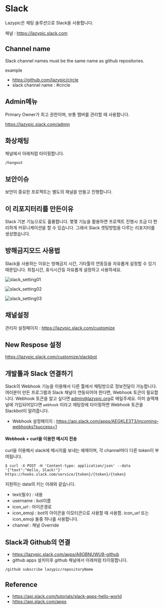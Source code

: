 # Slack
Lazypic은 채팅 솔루션으로 Slack을 사용합니다.

채널 : https://lazypic.slack.com

## Channel name
Slack channel names must be the same name as github repositories.

example
- https://github.com/lazypic/circle
- slack channel name : #circle

## Admin메뉴
Primary Owner가 최고 권한이며, 보통 맴버를 관리할 때 사용합니다.

https://lazypic.slack.com/admin

## 화상채팅
채널에서 아래처럼 타이핑합니다.

```
/hangout
```

## 보안이슈
보안이 중요한 프로젝트는 별도의 채널을 만들고 진행합니다.

## 이 리포지터리를 만든이유
Slack 기본 기능으로도 훌륭합니다.
몇몇 기능을 활용하면 프로젝트 진행시 조금 더 편리하게 커뮤니케이션을 할 수 있습니다.
그래서 Slack 셋팅방법을 다루는 리포지터를 생성했습니다.

## 방해금지모드 사용법
Slack을 사용하는 이유는 방해금지 시간, 기타툴의 연동등을 자유롭게 설정할 수 있기 때문입니다.
취침시간, 휴식시간등 자유롭게 설정하고 사용하세요.

![slack_setting01](https://user-images.githubusercontent.com/1149996/49338806-974a5f00-f66a-11e8-8df2-7acd35f808da.png)

![slack_setting02](https://user-images.githubusercontent.com/1149996/49338807-974a5f00-f66a-11e8-86b0-8806efc7a829.png)

![slack_setting03](https://user-images.githubusercontent.com/1149996/49338809-974a5f00-f66a-11e8-8867-14f1989df591.png)


## 채널설정
관리자 설정페이지 : https://lazypic.slack.com/customize

## New Respose 설정
https://lazypic.slack.com/customize/slackbot

## 개발툴과 Slack 연결하기
Slack의 Webhook 기능을 이용해서 다른 툴에서 채팅방으로 정보전달이 가능합니다.
여러분이 만든 프로그램과 Slack 채널이 연동되어야 한다면, Webhook 토큰이 필요합니다.
Webhook 토큰을 알고 싶다면 [admin@lazypic.org](mailto:admin@lazypic.org)로 메일주세요.
이미 슬렉채널에 가입되어있다면 `webhook` 이라고 채팅창에 타이핑하면 Webhook 토큰을 Slackbot이 알려줍니다.

- Webhook 설정페이지 : https://api.slack.com/apps/AEGKLE3T3/incoming-webhooks?success=1


#### Webhook + curl을 이용한 메시지 전송
curl을 이용해서 slack에 메시지를 보내는 예제이며, 각 channel마다 다른 token이 부여됩니다.
```
$ curl -X POST -H 'Content-type: application/json' --data '{"text":"Hello, Slack!"}' https://hooks.slack.com/service/{token}/{token}/{token}
```

지원하는 data의 키는 아래와 같습니다.
- text(필수) : 내용
- username : bot이름
- icon_url : 아이콘경로
- icon_emoji : bot의 아이콘을 이모티콘으로 사용할 때 사용함. icon_url 또는 icon_emoji 둘중 하나를 사용합니다.
- channel : 채널 Override

## Slack과 Github의 연결
- https://lazypic.slack.com/apps/A8GBNUWU8-github
- github apps 설치이후 github 채널에서 아래처럼 타이핑합니다.
```
/github subscribe lazypic/repositoryName
```

## Reference
- https://api.slack.com/tutorials/slack-apps-hello-world
- https://api.slack.com/apps
